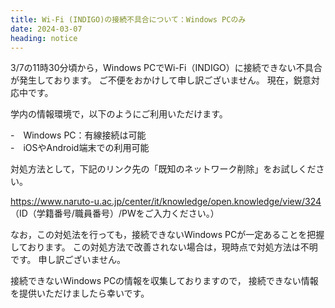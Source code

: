 ```yaml
---
title: Wi-Fi (INDIGO)の接続不具合について：Windows PCのみ
date: 2024-03-07
heading: notice
---
```


3/7の11時30分頃から，Windows PCでWi-Fi（INDIGO）に接続できない不具合が発生しております。 
ご不便をおかけして申し訳ございません。
現在，鋭意対応中です。

学内の情報環境で，以下のようにご利用いただけます。

-　Windows PC：有線接続は可能  
-　iOSやAndroid端末での利用可能

対処方法として，下記のリンク先の「既知のネットワーク削除」をお試しください。

https://www.naruto-u.ac.jp/center/it/knowledge/open.knowledge/view/324  
（ID（学籍番号/職員番号）/PWをご入力ください。）

なお，この対処法を行っても，接続できないWindows PCが一定あることを把握しております。
この対処方法で改善されない場合は，現時点で対処方法は不明です。
申し訳ございません。

接続できないWindows PCの情報を収集しておりますので，
接続できない情報を提供いただけましたら幸いです。
